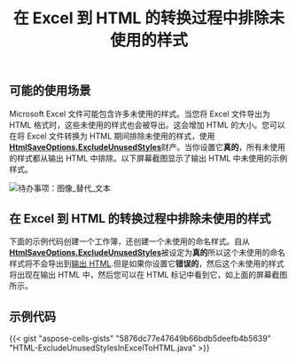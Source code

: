 ﻿---
title: 在 Excel 到 HTML 的转换过程中排除未使用的样式
type: docs
weight: 30
url: /zh/java/exclude-unused-styles-during-excel-to-html-conversion/
---
## **可能的使用场景**

Microsoft Excel 文件可能包含许多未使用的样式。当您将 Excel 文件导出为 HTML 格式时，这些未使用的样式也会被导出。这会增加 HTML 的大小。您可以在将 Excel 文件转换为 HTML 期间排除未使用的样式，使用[**HtmlSaveOptions.ExcludeUnusedStyles**](https://reference.aspose.com/cells/java/com.aspose.cells/htmlsaveoptions#ExcludeUnusedStyles)财产。当你设置它**真的**，所有未使用的样式都从输出 HTML 中排除。以下屏幕截图显示了输出 HTML 中未使用的示例样式。

![待办事项：图像_替代_文本](exclude-unused-styles-during-excel-to-html-conversion_1.png)

## **在 Excel 到 HTML 的转换过程中排除未使用的样式**

下面的示例代码创建一个工作簿，还创建一个未使用的命名样式。自从[**HtmlSaveOptions.ExcludeUnusedStyles**](https://reference.aspose.com/cells/java/com.aspose.cells/htmlsaveoptions#ExcludeUnusedStyles)被设定为**真的**所以这个未使用的命名样式将不会导出到[输出 HTML](61767781.zip).但是如果你设置它**错误的**，然后这个未使用的样式将出现在输出 HTML 中，然后您可以在 HTML 标记中看到它，如上面的屏幕截图所示。

## **示例代码**

{{< gist "aspose-cells-gists" "5876dc77e47649b66bdb5deefb4b5639" "HTML-ExcludeUnusedStylesInExcelToHTML.java" >}}
